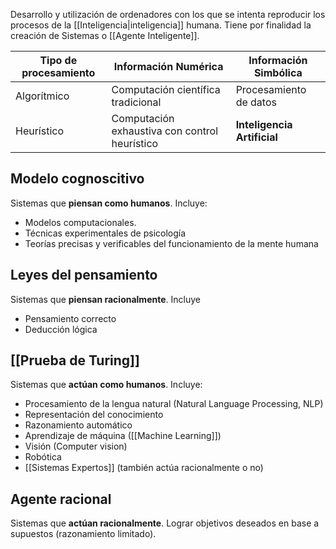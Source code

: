 Desarrollo y utilización de ordenadores con los que se intenta reproducir los procesos de la [[Inteligencia|inteligencia]] humana. Tiene por finalidad la creación de Sistemas o [[Agente Inteligente]].

| Tipo de procesamiento | Información Numérica                          | Información Simbólica       |
|-----------------------|-----------------------------------------------|-----------------------------|
| Algorítmico           | Computación científica tradicional            | Procesamiento de datos      |
| Heurístico            | Computación exhaustiva con control heurístico | **Inteligencia Artificial** |

## Modelo cognoscitivo
Sistemas que **piensan como humanos**. Incluye:
- Modelos computacionales.
- Técnicas experimentales de psicología
- Teorías precisas y verificables del funcionamiento de la mente humana

## Leyes del pensamiento
Sistemas que **piensan racionalmente**. Incluye
- Pensamiento correcto
- Deducción lógica

## [[Prueba de Turing]]
Sistemas que **actúan como humanos**. Incluye:
- Procesamiento de la lengua natural (Natural Language Processing, NLP)
- Representación del conocimiento
- Razonamiento automático
- Aprendizaje de máquina ([[Machine Learning]])
- Visión (Computer vision)
- Robótica
- [[Sistemas Expertos]] (también actúa racionalmente o no)

## Agente racional
Sistemas que **actúan racionalmente**. Lograr objetivos deseados en base a supuestos (razonamiento limitado).
